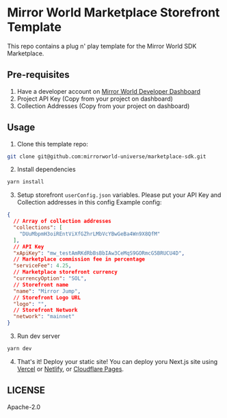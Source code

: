 # Mirror World Marketplace Storefront Template

This repo contains a plug n' play template for the Mirror World SDK Marketplace.

## Pre-requisites
1. Have a developer account on [Mirror World Developer Dashboard](https://app.mirrorworld.fun)
2. Project API Key (Copy from your project on dashboard)
3. Collection Addresses (Copy from your project on dashboard)

## Usage
1. Clone this template repo:
```sh
git clone git@github.com:mirrorworld-universe/marketplace-sdk.git
```

2. Install dependencies
```sh
yarn install
```

3. Setup storefront `userConfig.json` variables. Please put your API Key and Collection addresses in this config
Example config:
```json
{
  // Array of collection addresses
  "collections": [
    "DUuMbpmH3oiREntViXfGZhrLMbVcYBwGeBa4Wn9X8QfM"
  ],
  // API Key
  "xApiKey": "mw_testAmRKdRbBsBbIAw3CeMqS9GORmcG5BRUCU4D",
  // Marketplace commission fee in percentage
  "serviceFee": 4.25,
  // Marketplace storefront currency
  "currencyOption": "SOL",
  // Storefront name
  "name": "Mirror Jump",
  // Storefront Logo URL
  "logo": "",
  // Storefront Network
  "network": "mainnet"
}
```


3. Run dev server
```sh
yarn dev
```

4. That's it! Deploy your static site!
You can deploy yoru Next.js site using [Vercel](https://vercel.com) or [Netlify](https://netlify.com), or [Cloudflare Pages](https://pages.cloudflare.dev).

## LICENSE
Apache-2.0
